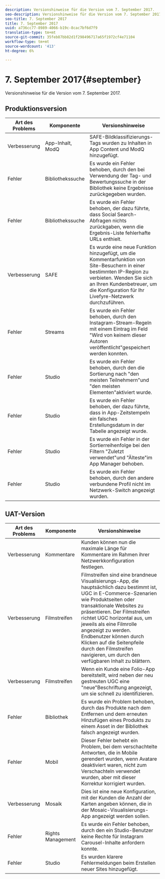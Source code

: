 ```yaml
---
description: Versionshinweise für die Version vom 7. September 2017.
seo-description: Versionshinweise für die Version vom 7. September 2017.
seo-title: 7. September 2017
title: 7. September 2017
uuid: a736cc77-8989-4066-b19c-8cac7bf6d7f9
translation-type: tm+mt
source-git-commit: 35feb87bb82d1f298496717a65f1972cf4e71104
workflow-type: tm+mt
source-wordcount: '413'
ht-degree: 6%

---
```



# 7. September 2017{#september}

Versionshinweise für die Version vom 7. September 2017.

## Produktionsversion

| **Art des Problems** | **Komponente** | **Versionshinweise** |
|---|---|---|
| Verbesserung | App-Inhalt, ModQ | SAFE-Bildklassifizierungs-Tags wurden zu Inhalten in App Content und ModQ hinzugefügt. |
| Fehler | Bibliothekssuche | Es wurde ein Fehler behoben, durch den bei Verwendung der Tag- und Bewertungssuche in der Bibliothek keine Ergebnisse zurückgegeben wurden. |
| Fehler | Bibliothekssuche | Es wurde ein Fehler behoben, der dazu führte, dass Social Search-Abfragen nichts zurückgaben, wenn die Ergebnis-Liste fehlerhafte URLs enthielt. |
| Verbesserung | SAFE | Es wurde eine neue Funktion hinzugefügt, um die Kommentarfunktion von Site-Besuchern in einer bestimmten IP-Region zu verbieten. Wenden Sie sich an Ihren Kundenbetreuer, um die Konfiguration für Ihr Livefyre-Netzwerk durchzuführen. |
| Fehler | Streams | Es wurde ein Fehler behoben, durch den Instagram-Stream-Regeln mit einem Eintrag im Feld &quot;Wird von keinem dieser Autoren veröffentlicht&quot;gespeichert werden konnten. |
| Fehler | Studio | Es wurde ein Fehler behoben, durch den die Sortierung nach &quot;den meisten Teilnehmern&quot;und &quot;den meisten Elementen&quot;aktiviert wurde. |
| Fehler | Studio | Es wurde ein Fehler behoben, der dazu führte, dass in App-Zeitstempeln ein falsches Erstellungsdatum in der Tabelle angezeigt wurde. |
| Fehler | Studio | Es wurde ein Fehler in der Sortierreihenfolge bei den Filtern &quot;Zuletzt verwendet&quot;und &quot;Älteste&quot;im App Manager behoben. |
| Fehler | Studio | Es wurde ein Fehler behoben, durch den andere verbundene Profil nicht im Netzwerk-Switch angezeigt wurden. |

## UAT-Version

| **Art des Problems** | **Komponente** | **Versionshinweise** |
|---|---|---|
| Verbesserung | Kommentare | Kunden können nun die maximale Länge für Kommentare im Rahmen ihrer Netzwerkkonfiguration festlegen. |
| Verbesserung | Filmstreifen | Filmstreifen sind eine brandneue Visualisierungs-App, die hauptsächlich dazu bestimmt ist, UGC in E-Commerce-Szenarien wie Produktseiten oder transaktionale Websites zu präsentieren. Der Filmstreifen richtet UGC horizontal aus, um jeweils als eine Filmrolle angezeigt zu werden. Endbenutzer können durch Klicken auf die Seitenpfeile durch den Filmstreifen navigieren, um durch den verfügbaren Inhalt zu blättern. |
| Verbesserung | Filmstreifen | Wenn ein Kunde eine Folio-App bereitstellt, wird neben der neu gestreuten UGC eine &quot;neue&quot;Beschriftung angezeigt, um sie schnell zu identifizieren. |
| Fehler | Bibliothek | Es wurde ein Problem behoben, durch das Produkte nach dem Entfernen und dem erneuten Hinzufügen eines Produkts zu einem Asset in der Bibliothek falsch angezeigt wurden. |
| Fehler | Mobil | Dieser Fehler behebt ein Problem, bei dem verschachtelte Antworten, die in Mobile gerendert wurden, wenn Avatare deaktiviert waren, nicht zum Verschachteln verwendet wurden, aber mit dieser Korrektur korrigiert wurden. |
| Verbesserung | Mosaik | Dies ist eine neue Konfiguration, mit der Kunden die Anzahl der Karten angeben können, die in der Mosaic-Visualisierungs-App angezeigt werden sollen. |
| Fehler | Rights Management | Es wurde ein Fehler behoben, durch den ein Studio-Benutzer keine Rechte für Instagram Carousel-Inhalte anfordern konnte. |
| Fehler | Studio | Es wurden klarere Fehlermeldungen beim Erstellen neuer Sites hinzugefügt. |

